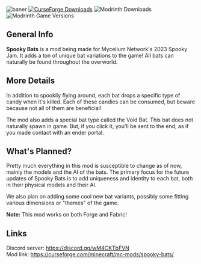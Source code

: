 
![baner](https://github.com/Nyfaria/SpookyBats/assets/94301223/de38b3ab-baec-4f5c-a145-d9e60d986363)
[![CurseForge Downloads](https://img.shields.io/curseforge/dt/915336?logo=curseforge)](https://img.shields.io/curseforge/dt/915336?logo=curseforge&label=Downloads&color=%2300D620
) ![Modrinth Downloads](https://img.shields.io/modrinth/dt/SNIKP4CT?logo=modrinth&label=Downloads&color=%2300D620)
![Modrinth Game Versions](https://img.shields.io/modrinth/game-versions/SNIKP4CT?label=MC%20Versions&color=%2300D620)





## General Info

**Spooky Bats** is a mod being made for Mycelium Network's 2023 Spooky Jam. It adds a ton of unique bat variations to the game!
All bats can naturally be found throughout the overworld.

## More Details
In addition to spookily flying around, each bat drops a specific type of candy when it's killed. Each of these candies can be consumed, but beware because not all of them are beneficial!

The mod also adds a special bat type called the Void Bat. This bat does not naturally spawn in game. But, if you click it, you'll be sent to the end, as if you made contact with an ender portal.

## What's Planned?
Pretty much everything in this mod is susceptible to change as of now, mainly the models and the AI of the bats. The primary focus for the future updates of Spooky Bats is to add uniqueness and identity to each bat, both in their physical models and their AI.

We also plan on adding some cool new bat variants, possibly some fitting various dimensions or "themes" of the game.

**Note:** This mod works on both Forge and Fabric!

## Links
Discord server: https://discord.gg/wM4CKTbFVN <br>
Mod link: https://curseforge.com/minecraft/mc-mods/spooky-bats/
